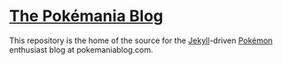 # [The Pokémania Blog](http://www.pokemaniablog.com/)

This repository is the home of the source for the [Jekyll](https://jekyllrb.com/)-driven [Pokémon](https://www.pokemon.com/) enthusiast blog at pokemaniablog.com.